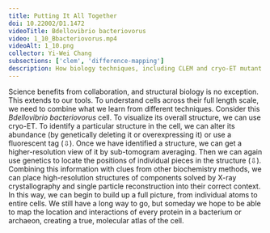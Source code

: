 ```yaml
---
title: Putting It All Together
doi: 10.22002/D1.1472
videoTitle: Bdellovibrio bacteriovorus
video: 1_10_Bbacteriovorus.mp4
videoAlt: 1_10.png
collector: Yi-Wei Chang
subsections: ['clem', 'difference-mapping']
description: How biology techniques, including CLEM and cryo-ET mutant analysis, can combine to create maps of archaea and bacteria like Bdellovibrio bacteriovorus
---
```


Science benefits from collaboration, and structural biology is no exception. This extends to our tools. To understand cells across their full length scale, we need to combine what we learn from different techniques. Consider this *Bdellovibrio bacteriovorus* cell. To visualize its overall structure, we can use cryo-ET. To identify a particular structure in the cell, we can alter its abundance (by genetically deleting it or overexpressing it) or use a fluorescent tag (⇩). Once we have identified a structure, we can get a higher-resolution view of it by sub-tomogram averaging. Then we can again use genetics to locate the positions of individual pieces in the structure (⇩). Combining this information with clues from other biochemistry methods, we can place high-resolution structures of components solved by X-ray crystallography and single particle reconstruction into their correct context. In this way, we can begin to build up a full picture, from individual atoms to entire cells. We still have a long way to go, but someday we hope to be able to map the location and interactions of every protein in a bacterium or archaeon, creating a true, molecular atlas of the cell.

